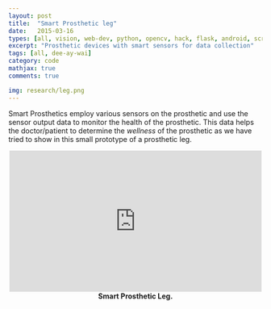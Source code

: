 ```yaml
---
layout: post
title:  "Smart Prosthetic leg"
date:   2015-03-16
types: [all, vision, web-dev, python, opencv, hack, flask, android, scrapy, mongodb]
excerpt: "Prosthetic devices with smart sensors for data collection"
tags: [all, dee-ay-wai]
category: code
mathjax: true
comments: true

img: research/leg.png
---
```


Smart Prosthetics employ various sensors on the prosthetic and use the sensor output data to monitor the health of the prosthetic. This data helps the doctor/patient to determine the <i>wellness</i> of the prosthetic as we have tried to show in this small prototype of a prosthetic leg.

<div class="imgcap">
<div align="middle">
<iframe width="500" height="280" src="https://www.youtube.com/embed/f1smZz4PPQ4?rel=0&amp;controls=1&amp;autoplay=0&amp;loop=1&amp;rel=0&amp;showinfo=0" frameborder="0" allowfullscreen></iframe>
</div>
<div class="thecap" align="middle"><b>Smart Prosthetic Leg.</b> </div>
</div>